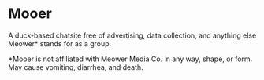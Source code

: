 # Mooer
A duck-based chatsite free of advertising, data collection, and anything else Meower* stands for as a group. 





*Mooer is not affiliated with Meower Media Co. in any way, shape, or form. May cause vomiting, diarrhea, and death.
